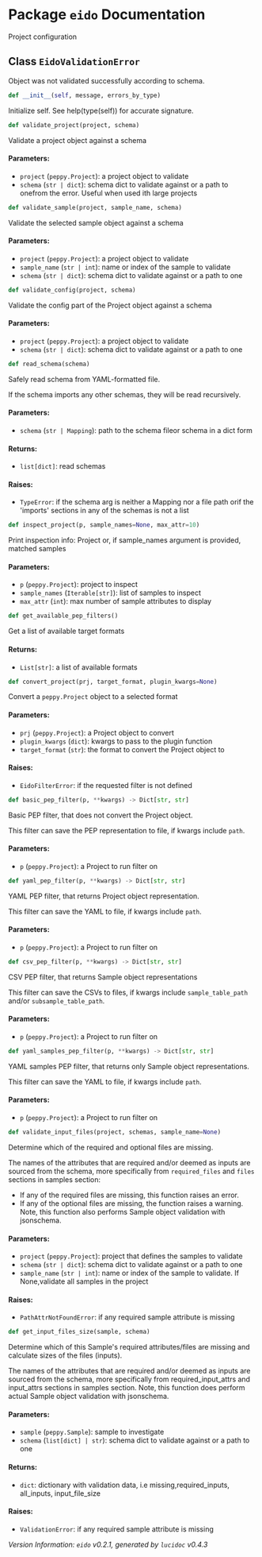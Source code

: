 <script>
document.addEventListener('DOMContentLoaded', (event) => {
  document.querySelectorAll('h3 code').forEach((block) => {
    hljs.highlightBlock(block);
  });
});
</script>

<style>
h3 .content { 
    padding-left: 22px;
    text-indent: -15px;
 }
h3 .hljs .content {
    padding-left: 20px;
    margin-left: 0px;
    text-indent: -15px;
    martin-bottom: 0px;
}
h4 .content, table .content, p .content, li .content { margin-left: 30px; }
h4 .content { 
    font-style: italic;
    font-size: 1em;
    margin-bottom: 0px;
}

</style>


# Package `eido` Documentation


Project configuration

## <a name="EidoValidationError"></a> Class `EidoValidationError`
Object was not validated successfully according to schema.


```python
def __init__(self, message, errors_by_type)
```

Initialize self.  See help(type(self)) for accurate signature.



```python
def validate_project(project, schema)
```

Validate a project object against a schema
#### Parameters:

- `project` (`peppy.Project`):  a project object to validate
- `schema` (`str | dict`):  schema dict to validate against or a path to onefrom the error. Useful when used ith large projects




```python
def validate_sample(project, sample_name, schema)
```

Validate the selected sample object against a schema
#### Parameters:

- `project` (`peppy.Project`):  a project object to validate
- `sample_name` (`str | int`):  name or index of the sample to validate
- `schema` (`str | dict`):  schema dict to validate against or a path to one




```python
def validate_config(project, schema)
```

Validate the config part of the Project object against a schema
#### Parameters:

- `project` (`peppy.Project`):  a project object to validate
- `schema` (`str | dict`):  schema dict to validate against or a path to one




```python
def read_schema(schema)
```

Safely read schema from YAML-formatted file.

If the schema imports any other schemas, they will be read recursively.
#### Parameters:

- `schema` (`str | Mapping`):  path to the schema fileor schema in a dict form


#### Returns:

- `list[dict]`:  read schemas


#### Raises:

- `TypeError`:  if the schema arg is neither a Mapping nor a file path orif the 'imports' sections in any of the schemas is not a list




```python
def inspect_project(p, sample_names=None, max_attr=10)
```

Print inspection info: Project or, if sample_names argument is provided, matched samples
#### Parameters:

- `p` (`peppy.Project`):  project to inspect
- `sample_names` (`Iterable[str]`):  list of samples to inspect
- `max_attr` (`int`):  max number of sample attributes to display




```python
def get_available_pep_filters()
```

Get a list of available target formats
#### Returns:

- `List[str]`:  a list of available formats




```python
def convert_project(prj, target_format, plugin_kwargs=None)
```

Convert a `peppy.Project` object to a selected format
#### Parameters:

- `prj` (`peppy.Project`):  a Project object to convert
- `plugin_kwargs` (`dict`):  kwargs to pass to the plugin function
- `target_format` (`str`):  the format to convert the Project object to


#### Raises:

- `EidoFilterError`:  if the requested filter is not defined




```python
def basic_pep_filter(p, **kwargs) -> Dict[str, str]
```

Basic PEP filter, that does not convert the Project object.

This filter can save the PEP representation to file, if kwargs include `path`.
#### Parameters:

- `p` (`peppy.Project`):  a Project to run filter on




```python
def yaml_pep_filter(p, **kwargs) -> Dict[str, str]
```

YAML PEP filter, that returns Project object representation.

This filter can save the YAML to file, if kwargs include `path`.
#### Parameters:

- `p` (`peppy.Project`):  a Project to run filter on




```python
def csv_pep_filter(p, **kwargs) -> Dict[str, str]
```

CSV PEP filter, that returns Sample object representations

This filter can save the CSVs to files, if kwargs include
`sample_table_path` and/or `subsample_table_path`.
#### Parameters:

- `p` (`peppy.Project`):  a Project to run filter on




```python
def yaml_samples_pep_filter(p, **kwargs) -> Dict[str, str]
```

YAML samples PEP filter, that returns only Sample object representations.

This filter can save the YAML to file, if kwargs include `path`.
#### Parameters:

- `p` (`peppy.Project`):  a Project to run filter on




```python
def validate_input_files(project, schemas, sample_name=None)
```

Determine which of the required and optional files are missing.

The names of the attributes that are required and/or deemed as inputs
are sourced from the schema, more specifically from `required_files`
and `files` sections in samples section:
- If any of the required files are missing, this function raises an error.
- If any of the optional files are missing, the function raises a warning.
Note, this function also performs Sample object validation with jsonschema.
#### Parameters:

- `project` (`peppy.Project`):  project that defines the samples to validate
- `schema` (`str | dict`):  schema dict to validate against or a path to one
- `sample_name` (`str | int`):  name or index of the sample to validate. If None,validate all samples in the project


#### Raises:

- `PathAttrNotFoundError`:  if any required sample attribute is missing




```python
def get_input_files_size(sample, schema)
```

Determine which of this Sample's required attributes/files are missing and calculate sizes of the files (inputs).

The names of the attributes that are required and/or deemed as inputs
are sourced from the schema, more specifically from required_input_attrs
and input_attrs sections in samples section. Note, this function does
perform actual Sample object validation with jsonschema.
#### Parameters:

- `sample` (`peppy.Sample`):  sample to investigate
- `schema` (`list[dict] | str`):  schema dict to validate against or a path to one


#### Returns:

- `dict`:  dictionary with validation data, i.e missing,required_inputs, all_inputs, input_file_size


#### Raises:

- `ValidationError`:  if any required sample attribute is missing







*Version Information: `eido` v0.2.1, generated by `lucidoc` v0.4.3*